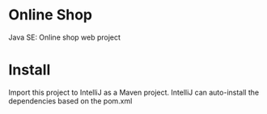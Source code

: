 # Online Shop

Java SE: Online shop web project

# Install

Import this project to IntelliJ as a Maven project.
IntelliJ can auto-install the dependencies based on the pom.xml
